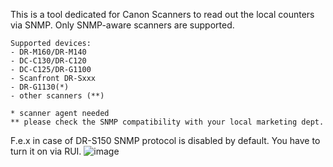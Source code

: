 This is a tool dedicated for Canon Scanners to read out the local counters via SNMP. Only SNMP-aware scanners are supported.
```
Supported devices:
- DR-M160/DR-M140
- DC-C130/DR-C120
- DC-C125/DR-G1100
- Scanfront DR-Sxxx
- DR-G1130(*)
- other scanners (**)
  ```
```
* scanner agent needed
** please check the SNMP compatibility with your local marketing dept.
```
F.e.x in case of DR-S150 SNMP protocol is disabled by default.
You have to turn it on via RUI.
![image](https://github.com/user-attachments/assets/efbaf5d7-c40c-4807-a55f-fd9289504c07)
